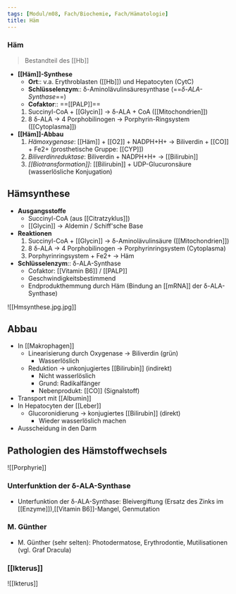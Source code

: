 ```yaml
---
tags: [Modul/m08, Fach/Biochemie, Fach/Hämatologie]
title: Häm
---
```

### Häm
> Bestandteil des [[Hb]]
- **[[Häm]]-Synthese**
	- **Ort**:: v.a. Erythroblasten ([[Hb]]) und Hepatocyten (CytC)
	- **Schlüsselenzym**:: δ-Aminolävulinsäuresynthase (==*δ-ALA-Synthase*==)
	- **Cofaktor**:: ==[[PALP]]==
	1.  Succinyl-CoA + [[Glycin]] → δ-ALA + CoA ([[Mitochondrien]])
	2.  8 δ-ALA → 4 Porphobilinogen → Porphyrin-Ringsystem ([[Cytoplasma]])
- **[[Häm]]-Abbau**
	1. *Hämoxygenase*: [[Häm]] + [[O2]] + NADPH+H+ → Biliverdin + [[CO]] + Fe2+ (prosthetische Gruppe: [[CYP]])
	2. *Biliverdinreduktase*: Biliverdin + NADPH+H+ → [[Bilirubin]]
	3. *[[Biotransformation]]*: [[Bilirubin]] + UDP-Glucuronsäure (wasserlösliche Konjugation)

## Hämsynthese

- **Ausgangsstoffe**
    - Succinyl-CoA (aus [[Citratzyklus]])
    - [[Glycin]] → Aldemin / Schiff'sche Base
- **Reaktionen**
    1. Succinyl-CoA + [[Glycin]] → δ-Aminolävulinsäure ([[Mitochondrien]])
    2. 8 δ-ALA → 4 Porphobilinogen → Porphyrinringsystem (Cytoplasma)
    3. Porphyrinringsystem + Fe2+ → Häm
- **Schlüsselenzym**:: δ-ALA-Synthase
    - Cofaktor: [[Vitamin B6]] / [[PALP]]
    - Geschwindigkeitsbestimmend
    - Endprodukthemmung durch Häm (Bindung an [[mRNA]] der δ-ALA-Synthase)

![[Hmsynthese.jpg.jpg]]

## Abbau

- In [[Makrophagen]]
    - Linearisierung durch Oxygenase → Biliverdin (grün)
        - Wasserlöslich
    - Reduktion → unkonjugiertes [[Bilirubin]] (indirekt)
        - Nicht wasserlöslich
        - Grund: Radikalfänger
        - Nebenprodukt: [[CO]] (Signalstoff)
- Transport mit [[Albumin]]
- In Hepatocyten der [[Leber]]
    - Glucoronidierung → konjugiertes [[Bilirubin]] (direkt)
        - Wieder wasserlöslich machen
- Ausscheidung in den Darm

## Pathologien des Hämstoffwechsels
![[Porphyrie]]

### Unterfunktion der δ-ALA-Synthase
- Unterfunktion der δ-ALA-Synthase: Bleivergiftung (Ersatz des Zinks im [[Enzyme]]),[[Vitamin B6]]-Mangel, Genmutation

### M. Günther
- M. Günther (sehr selten): Photodermatose, Erythrodontie, Mutilisationen (vgl. Graf Dracula)

### [[Ikterus]]
![[Ikterus]]